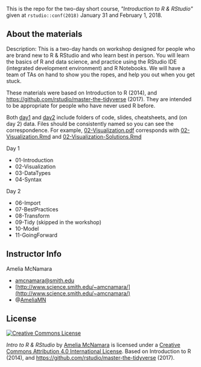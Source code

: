 This is the repo for the two-day short course, *"Introduction to R & RStudio"* given at `rstudio::conf(2018)` January 31 and February 1, 2018. 

## About the materials

Description: This is a two-day hands on workshop designed for people who are brand new to R & RStudio and who learn best in person. You will learn the basics of R and data science, and practice using the RStudio IDE (integrated development environment) and R Notebooks. We will have a team of TAs on hand to show you the ropes, and help you out when you get stuck.

These materials were based on Introduction to R (2014), and  <a xmlns:dct="http://purl.org/dc/terms/" href="https://github.com/rstudio/master-the-tidyverse" rel="dct:source">https://github.com/rstudio/master-the-tidyverse</a> (2017). They are intended to be appropriate for people who have never used R before. 

Both [day1](https://github.com/AmeliaMN/IntroToR/tree/master/Day1) and [day2](https://github.com/AmeliaMN/IntroToR/tree/master/Day2) include folders of code, slides, cheatsheets, and (on day 2) data. Files should be consistently named so you can see the correspondence. For example, [02-Visualization.pdf](https://github.com/AmeliaMN/IntroToR/blob/master/Day1/slides/02-Visualization.pdf) corresponds with [02-Visualization.Rmd](https://github.com/AmeliaMN/IntroToR/blob/master/Day1/code/02-Visualization.Rmd) and [02-Visualization-Solutions.Rmd](https://github.com/AmeliaMN/IntroToR/tree/master/Day1/code/solutions)

Day 1
- 01-Introduction
- 02-Visualization
- 03-DataTypes
- 04-Syntax

Day 2
- 06-Import
- 07-BestPractices
- 08-Transform
- 09-Tidy (skipped in the workshop)
- 10-Model
- 11-GoingForward

## Instructor Info

Amelia McNamara

-   [amcnamara@smith.edu](amcnamara@smith.edu)
-   [http://www.science.smith.edu/~amcnamara/](http://www.science.smith.edu/~amcnamara/)
-   @[AmeliaMN](http://www.twitter.com/AmeliaMN)



## License

<a rel="license" href="http://creativecommons.org/licenses/by/4.0/"><img alt="Creative Commons License" style="border-width:0" src="https://i.creativecommons.org/l/by/4.0/88x31.png" /></a>

<span xmlns:dct="http://purl.org/dc/terms/" property="dct:title">*Intro to R & RStudio*</span> by <a xmlns:cc="http://creativecommons.org/ns#" href="https://github.com/AmeliaMN/IntroToR" property="cc:attributionName" rel="cc:attributionURL">Amelia McNamara</a> is licensed under a <a rel="license" href="http://creativecommons.org/licenses/by/4.0/">Creative Commons Attribution 4.0 International License</a>.  Based on Introduction to R (2014), and  <a xmlns:dct="http://purl.org/dc/terms/" href="https://github.com/rstudio/master-the-tidyverse" rel="dct:source">https://github.com/rstudio/master-the-tidyverse</a> (2017).
